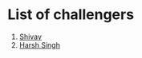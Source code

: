 # List of challengers
1. [Shivay](https://github.com/shivaylamba)
2. [Harsh Singh](https://github.com/harshsinghcs)
